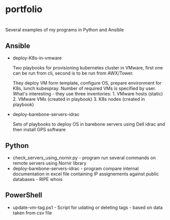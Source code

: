 # portfolio
#
Several examples of my programs in Python and Ansible
## Ansible
- deploy-K8s-in-vmware

  Two playbooks for provisioning  kubernetes cluster in VMware, first one can be run from cli, second is to be run from AWX/Tower.
  
  They deploy VM form template, configure OS, prepare environment for K8s, lunch kubespray. Number of required VMs is specified by user.
  What's interesting - they use three inventories: 1. VMware hosts (static) 2. VMware VMs (created in playbook) 3. K8s nodes (created in playbook)
  
- deploy-barebone-servers-idrac 

  Sets of playbooks to deploy OS in barebone servers using Dell idrac and then install GPS software 
 
 ## Python
 - check_servers_using_nornir.py - program run several commands on remote servers using Nornir library
 - deploy-barebone-servers-idrac - program compare internal documentation in excel file containing IP assignements against public databases - RIPE whois

## PowerShell
- update-vm-tag.ps1 - Script for udating or deleting tags - based on data taken from csv file
